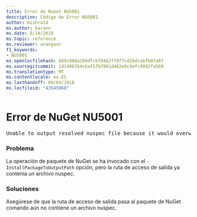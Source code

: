 ```yaml
---
title: Error de NuGet NU5001
description: Código de Error NU5001
author: mishra14
ms.author: karann
ms.date: 8/14/2018
ms.topic: reference
ms.reviewer: anangaur
f1_keywords:
- NU5001
ms.openlocfilehash: 849c968a260dfcb78462ff8f7cd2bdcabfb8fa6f
ms.sourcegitcommit: 1d1406764c6af5fb7801d462e0c4afc9092fa569
ms.translationtype: MT
ms.contentlocale: es-ES
ms.lasthandoff: 09/04/2018
ms.locfileid: "43545068"
---
```

# <a name="nuget-error-nu5001"></a>Error de NuGet NU5001
<pre>Unable to output resolved nuspec file because it would overwrite the original at 'F:\project\project.nuspec'.</pre>

### <a name="issue"></a>Problema

La operación de paquete de NuGet se ha invocado con el `-InstallPackageToOutputPath` opción, pero la ruta de acceso de salida ya contenía un archivo nuspec.


### <a name="solution"></a>Soluciones

Asegúrese de que la ruta de acceso de salida pasa al paquete de NuGet comando aún no contiene un archivo nuspec.

